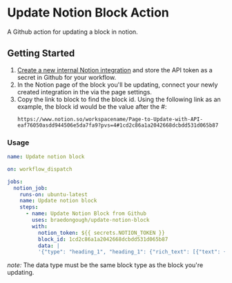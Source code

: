 # Update Notion Block Action

A Github action for updating a block in notion.

## Getting Started

1. [Create a new internal Notion integration](https://www.notion.so/my-integrations) and store the API token as a secret in Github for your workflow.
2. In the Notion page of the block you'll be updating, connect your newly created integration in the via the page settings.
3. Copy the link to block to find the block id. Using the following link as an example, the block id would be the value after the #:
   ```
   https://www.notion.so/workspacename/Page-to-Update-with-API-eaf76050asdd944506e5da7fa9?pvs=4#1cd2c86a1a2042668dcbdd531d065b87
   ```

### Usage

```yaml
name: Update notion block

on: workflow_dispatch

jobs:
  notion_job:
    runs-on: ubuntu-latest
    name: Update notion block
    steps:
      - name: Update Notion Block from Github
        uses: braedongough/update-notion-block
        with:
          notion_token: ${{ secrets.NOTION_TOKEN }}
          block_id: 1cd2c86a1a2042668dcbdd531d065b87
          data: |
          '{"type": "heading_1", "heading_1": {"rich_text": [{"text": {"content": "UPDATE BLOCK FROM ACTION"}, "annotations": {"color": "blue"}}]}}'

```

_note:_ The data type must be the same block type as the block you're updating.
